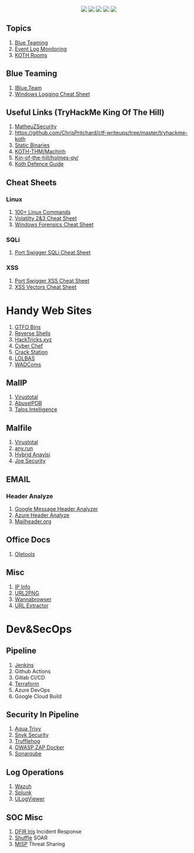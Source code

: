 <div align="center">
<a href="https://medium.com/@farukomererdem2003"><img src="https://img.shields.io/badge/Medium-12100E?style=for-the-badge&logo=medium&logoColor=white"></img></a> <a href="https://www.linkedin.com/in/faruk-omer-erdem/"><img src="https://img.shields.io/badge/LinkedIn-0077B5?style=for-the-badge&logo=linkedin&logoColor=white"></img></a> <a href="https://github.com/farukerdem34"><img src="https://img.shields.io/badge/GitHub-100000?style=for-the-badge&logo=github&logoColor=white"></img></a> <a href="https://tryhackme.com/p/lomarkomar"><img src="https://img.shields.io/badge/TryHackMe-212C42?style=for-the-badge&logo=TryHackMe&logoColor=white"></img></a> <a href="https://app.hackthebox.com/profile/overview"><img src="https://img.shields.io/badge/HackTheBox-111927?style=for-the-badge&logo=Hack%20The%20Box&logoColor=9FEF00"></img></a> 
</div>

## Topics
1. [Blue Teaming](#blue-teaming)
2. [Event Log Monitoring](monitoring.md)
3. [KOTH Rooms](THM-KOTH)

## Blue Teaming
1. <a href="https://www.iblue.team/">IBlue.Team</a>
2. [Windows Logging Cheat Sheet](https://static1.squarespace.com/static/552092d5e4b0661088167e5c/t/580595db9f745688bc7477f6/1476761074992/Windows+Logging+Cheat+Sheet_ver_Oct_2016.pdf)

## Useful Links (TryHackMe King Of The Hill)
1. <a href="https://github.com/MatheuZSecurity/Koth-TryHackMe-Tricks">MatheuZSecurity</a>
2. https://github.com/ChrisPritchard/ctf-writeups/tree/master/tryhackme-koth
2. <a href="https://github.com/andrew-d/static-binaries">Static Binaries</a>
3. <a href="https://github.com/Machinh/Koth-THM">KOTH-THM/Machinh</a>
4. <a href="https://github.com/holmes-py/King-of-the-hill">Kin-of-the-hill/holmes-py/</a>
5. <a href="https://blog.noxtal.com/cheatsheets/2020/08/08/ultimate-koth-defense-guide/">Koth Defence Guide</a>

## Cheat Sheets
### Linux
1. [100+ Linux Commands](https://www.golinuxcloud.com/linux-commands-cheat-sheet/)
2. [Volatilty 2&3 Cheat Sheet](https://blog.onfvp.com/post/volatility-cheatsheet/)
3. [Windows Forensics Cheat Sheet](https://fareedfauzi.github.io/2023/12/22/Windows-Forensics-checklist-cheatsheet.html)
### SQLi
1. <a href="https://portswigger.net/web-security/sql-injection/cheat-sheet">Port Swigger SQLi Cheat Sheet</a>
### XSS
1. <a href="https://portswigger.net/web-security/cross-site-scripting/cheat-sheet">Port Swigger XSS Cheat Sheet</a>
2. <a href="https://gist.github.com/kurobeats/9a613c9ab68914312cbb415134795b45">XSS Vectors Cheat Sheet</a>

# Handy Web Sites
1. <a href="https://gtfobins.github.io/">GTFO Bins</a>
2. <a href="https://www.revshells.com/">Reverse Shells</a>
3. <a href="https://book.hacktricks.xyz/welcome/readme">HackTricks.xyz</a>
4. [Cyber Chef](https://gchq.github.io/CyberChef/)
5. [Crack Station](https://crackstation.net/)
6. [LOLBAS](https://lolbas-project.github.io/#)
7. [WADComs](https://wadcoms.github.io/)

## MalIP
1. [Virustotal](https://www.virustotal.com/gui/home/upload)
2. [AbuselPDB](https://www.abuseipdb.com/)
3. [Talos Intelligence](https://talosintelligence.com/reputation)


## Malfile
1. [Virustotal](https://www.virustotal.com/gui/home/upload)
2. [any.run](https://app.any.run/)
3. [Hybrid Anaylsi](https://www.hybrid-analysis.com/)
4. [Joe Security](https://www.joesecurity.org/)

## EMAIL
### Header Analyze
1. [Google Message Header Analyzer](https://toolbox.googleapps.com/apps/messageheader/analyzeheader)
2. [Azure Header Analyze](https://toolbox.googleapps.com/apps/messageheader/analyzeheader)
3. [Mailheader.org](https://mailheader.org/)

## Office Docs
1. [Oletools](https://github.com/decalage2/oletools)

## Misc
1. [IP Info](https://ipinfo.io/)
2. [URL2PNG](https://www.url2png.com/)
3. [Wannabrowser](https://www.wannabrowser.net/)
4. [URL Extractor](https://www.convertcsv.com/url-extractor.htm)

# Dev&SecOps
## Pipeline
1. [Jenkins](https://www.jenkins.io/)
2. Github Actions
3. Gitlab CI/CD
4. [Terraform](https://www.terraform.io/)
5. Azure DevOps
6. Google Cloud Build

## Security In Pipeline
1. [Aqua Trivy](https://github.com/aquasecurity/trivy)
2. [Snyk Security](https://snyk.io/)
3. [Trufflehog](https://github.com/trufflesecurity/trufflehog)
4. [OWASP ZAP Docker](https://www.zaproxy.org/docs/docker/about/)
5. [Sonarqube](https://www.sonarsource.com/products/sonarqube/)
## Log Operations
1. [Wazuh](https://wazuh.com/)
2. [Splunk](https://www.splunk.com/)
3. [ULogViewer](https://github.com/carina-studio/ULogViewer)
## SOC Misc
1. [DFIR Iris](https://dfir-iris.org/) Incident Response
2. [Shuffle](https://shuffler.io/) SOAR
3. [MISP](https://www.misp-project.org/) Threat Sharing
